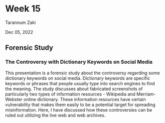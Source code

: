 Week 15
================
Tarannum Zaki

Dec 05, 2022

## Forensic Study

### The Controversy with Dictionary Keywords on Social Media

This presentation is a forensic study about the controversy regarding some dictionary keywords on social media. Dictionary keywords are specific keywords or phrases that people usually type into search engines to find the meaning. The study discusses about fabricated screenshots of particularly two types of information resources - Wikipedia and Merriam-Webster online dictionary. These information resources have certain vulnerability that makes them easily to be a potential target for spreading misinformation. Here, I have discussed how these controversies can be ruled out utilizing the live web and web archives.
